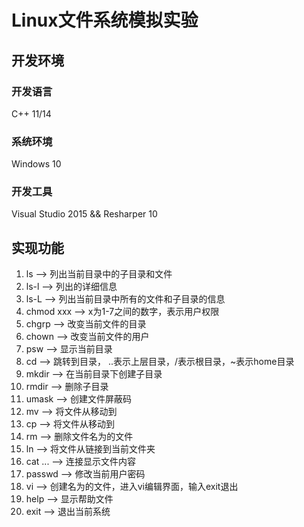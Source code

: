 # Linux文件系统模拟实验

## 开发环境
### 开发语言
C++ 11/14
### 系统环境
Windows 10
### 开发工具
Visual Studio 2015 && Resharper 10

## 实现功能
1. ls                      -->   列出当前目录中的子目录和文件
2. ls-l <name>             -->   列出<name>的详细信息
3. ls-L                    -->   列出当前目录中所有的文件和子目录的信息
4. chmod xxx               -->   x为1-7之间的数字，表示用户权限
5. chgrp <name>            -->   改变当前文件的目录
6. chown <name>            -->   改变当前文件的用户
7. psw                     -->   显示当前目录
8. cd <name>               -->   跳转到目录<name>， ..表示上层目录，/表示根目录，~表示home目录
9. mkdir <name>            -->   在当前目录下创建子目录
10. rmdir <name>            -->   删除子目录<name>
11. umask <name>            -->   创建文件屏蔽码
12. mv <source> <target>    -->   将文件从<source>移动到<target>
13. cp <source> <target>    -->   将文件从<source>移动到<target>
14. rm <name>               -->   删除文件名为<name>的文件
15. ln <source>             -->   将文件从<source>链接到当前文件夹
16. cat <name1> <name2> ... -->   连接显示文件内容
17. passwd                  -->   修改当前用户密码
18. vi <filename>           -->   创建名为<filename>的文件，进入vi编辑界面，输入exit退出
19. help                    -->   显示帮助文件
20. exit                    -->   退出当前系统
